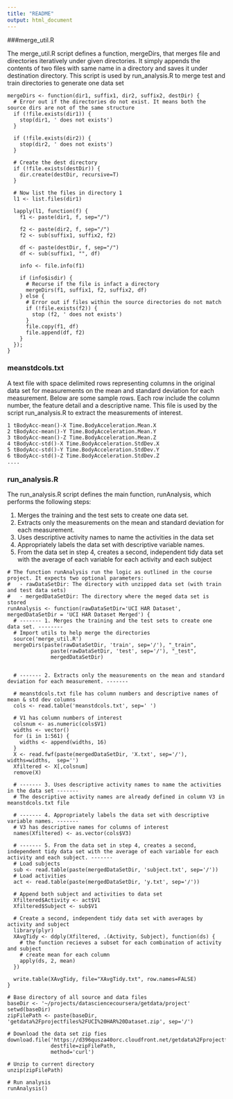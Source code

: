 ```yaml
---
title: "README"
output: html_document
---
```


###merge_util.R

The merge_util.R script defines a function, mergeDirs, that merges file and directories iteratively under given directories. It simply appends the contents of two files with same name in a directory and saves it under destination directory. This script is used by run_analysis.R to merge test and train directories to generate one data set


```{r}
mergeDirs <- function(dir1, suffix1, dir2, suffix2, destDir) {
  # Error out if the directories do not exist. It means both the source dirs are not of the same structure
  if (!file.exists(dir1)) {
    stop(dir1, ' does not exists')
  }
  
  if (!file.exists(dir2)) {
    stop(dir2, ' does not exists')
  }
  
  # Create the dest directory
  if (!file.exists(destDir)) {
    dir.create(destDir, recursive=T)
  }
  
  # Now list the files in directory 1
  l1 <- list.files(dir1)
  
  lapply(l1, function(f) {
    f1 <- paste(dir1, f, sep="/")
    
    f2 <- paste(dir2, f, sep="/")
    f2 <- sub(suffix1, suffix2, f2)
    
    df <- paste(destDir, f, sep="/")
    df <- sub(suffix1, "", df)
    
    info <- file.info(f1)
    
    if (info$isdir) {
      # Recurse if the file is infact a directory
      mergeDirs(f1, suffix1, f2, suffix2, df)
    } else {
      # Error out if files within the source directories do not match
      if (!file.exists(f2)) {
        stop (f2, ' does not exists')
      }
      file.copy(f1, df)
      file.append(df, f2)
    }
  });
}
```

### meanstdcols.txt

A text file with space delimited rows representing columns in the original data set for measurements on the mean and standard deviation for each measurement. Below are some sample rows. Each row include the column number, the feature detail and a descriptive name. This file is used by the script run_analysis.R to extract the measurements of interest.


```
1 tBodyAcc-mean()-X Time.BodyAcceleration.Mean.X
2 tBodyAcc-mean()-Y Time.BodyAcceleration.Mean.Y
3 tBodyAcc-mean()-Z Time.BodyAcceleration.Mean.Z
4 tBodyAcc-std()-X Time.BodyAcceleration.StdDev.X
5 tBodyAcc-std()-Y Time.BodyAcceleration.StdDev.Y
6 tBodyAcc-std()-Z Time.BodyAcceleration.StdDev.Z
....

```

### run_analysis.R

The run_analysis.R script defines the main function, runAnalysis, which performs the following steps:

1. Merges the training and the test sets to create one data set.
2. Extracts only the measurements on the mean and standard deviation for each measurement.
3. Uses descriptive activity names to name the activities in the data set
4. Appropriately labels the data set with descriptive variable names.
5. From the data set in step 4, creates a second, independent tidy data set with the average of each variable for each activity and each subject


```{r}
# The function runAnalysis run the logic as outlined in the course project. It expects two optional parameters:
#   - rawDataSetDir: The directory with unzipped data set (with train and test data sets) 
#   - mergedDataSetDir: The directory where the meged data set is stored
runAnalysis <- function(rawDataSetDir='UCI HAR Dataset', mergedDataSetDir = 'UCI HAR Dataset Merged') {
  # ------- 1. Merges the training and the test sets to create one data set. --------
  # Import utils to help merge the directories
  source('merge_util.R')
  mergeDirs(paste(rawDataSetDir, 'train', sep='/'), "_train",
              paste(rawDataSetDir, 'test', sep='/'), "_test",
              mergedDataSetDir)
  
  
  # ------- 2. Extracts only the measurements on the mean and standard deviation for each measurement. -------
  
  # meanstdcols.txt file has column numbers and descriptive names of mean & std dev columns
  cols <- read.table('meanstdcols.txt', sep=' ')
  
  # V1 has column numbers of interest
  colsnum <- as.numeric(cols$V1)
  widths <- vector()
  for (i in 1:561) {
    widths <- append(widths, 16)
  }
  X <- read.fwf(paste(mergedDataSetDir, 'X.txt', sep='/'), widths=widths,  sep='')
  Xfiltered <- X[,colsnum]
  remove(X)
  
  # ------- 3. Uses descriptive activity names to name the activities in the data set -------
  # The descriptive activity names are already defined in column V3 in meanstdcols.txt file
  
  # ------- 4. Appropriately labels the data set with descriptive variable names. -------
  # V3 has descriptive names for columns of interest
  names(Xfiltered) <- as.vector(cols$V3)
  
  # ------- 5. From the data set in step 4, creates a second, independent tidy data set with the average of each variable for each activity and each subject. -------
  # Load subjects
  sub <- read.table(paste(mergedDataSetDir, 'subject.txt', sep='/'))
  # Load activities
  act <- read.table(paste(mergedDataSetDir, 'y.txt', sep='/'))
  
  # Append both subject and activities to data set
  Xfiltered$Activity <- act$V1
  Xfiltered$Subject <- sub$V1
  
  # Create a second, independent tidy data set with averages by activity and subject
  library(plyr)
  XAvgTidy <- ddply(Xfiltered, .(Activity, Subject), function(ds) {
    # the function recieves a subset for each combination of activity and subject
    # create mean for each column
    apply(ds, 2, mean)
  })

  write.table(XAvgTidy, file="XAvgTidy.txt", row.names=FALSE)
}

# Base directory of all source and data files
baseDir <- '~/projects/datasciencecoursera/getdata/project'
setwd(baseDir)
zipFilePath <- paste(baseDir, 'getdata%2Fprojectfiles%2FUCI%20HAR%20Dataset.zip', sep='/')

# Download the data set zip fies
download.file('https://d396qusza40orc.cloudfront.net/getdata%2Fprojectfiles%2FUCI%20HAR%20Dataset.zip', 
              destfile=zipFilePath,
              method='curl')

# Unzip to current directory
unzip(zipFilePath)

# Run analysis
runAnalysis()
```


